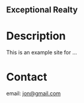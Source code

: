 Exceptional Realty
---

# Description

This is an example site for ...

# Contact

email: jon@gmail.com
